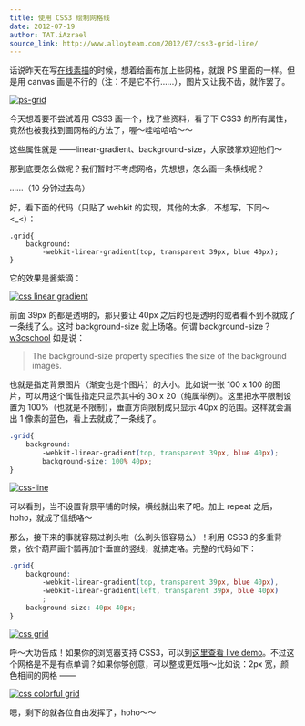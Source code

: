 ```yaml
---
title: 使用 CSS3 绘制网格线
date: 2012-07-19
author: TAT.iAzrael
source_link: http://www.alloyteam.com/2012/07/css3-grid-line/
---
```


<!-- {% raw %} - for jekyll -->

话说昨天在写[在线素描](http://www.alloyteam.com/2012/07/convert-picture-to-sketch-by-canvas/ "使用 Canvas 把照片转换成素描画")的时候，想着给画布加上些网格，就跟 PS 里面的一样。但是用 canvas 画是不行的（注：不是它不行……），图片又让我不齿，就作罢了。

[![](http://www.alloyteam.com/wp-content/uploads/auto_save_image/2012/07/044033iwQ.png "ps-grid")](http://www.alloyteam.com/wp-content/uploads/auto_save_image/2012/07/044033iwQ.png)

今天想着要不尝试着用 CSS3 画一个，找了些资料，看了下 CSS3 的所有属性，竟然也被我找到画网格的方法了，喔～哇哈哈哈～～

这些属性就是 ——linear-gradient、background-size，大家鼓掌欢迎他们～

那到底要怎么做呢？我们暂时不考虑网格，先想想，怎么画一条横线呢？

……（10 分钟过去鸟）

好，看下面的代码（只贴了 webkit 的实现，其他的太多，不想写，下同～ &lt;\_&lt;）：

    .grid{
        background:
            -webkit-linear-gradient(top, transparent 39px, blue 40px);
    }

它的效果是酱紫滴：

[![](http://www.alloyteam.com/wp-content/uploads/auto_save_image/2012/07/044033fPN.png "css linear gradient")](http://www.alloyteam.com/wp-content/uploads/auto_save_image/2012/07/044033fPN.png)

前面 39px 的都是透明的，那只要让 40px 之后的也是透明的或者看不到不就成了一条线了么。这时 background-size 就上场咯。何谓 background-size？[w3cschool](http://www.w3schools.com/cssref/css3_pr_background-size.asp) 如是说：

> The background-size property specifies the size of the background images.

也就是指定背景图片（渐变也是个图片）的大小。比如说一张 100 x 100 的图片，可以用这个属性指定只显示其中的 30 x 20（纯属举例）。这里把水平限制设置为 100%（也就是不限制），垂直方向限制成只显示 40px 的范围。这样就会漏出 1 像素的蓝色，看上去就成了一条线了。

```css
.grid{
    background:
        -webkit-linear-gradient(top, transparent 39px, blue 40px);
        background-size: 100% 40px;
}
```

[![](http://www.alloyteam.com/wp-content/uploads/auto_save_image/2012/07/04403455E.png "css-line")](http://www.alloyteam.com/wp-content/uploads/auto_save_image/2012/07/04403455E.png)

可以看到，当不设置背景平铺的时候，横线就出来了吧。加上 repeat 之后，hoho，就成了信纸咯～

那么，接下来的事就容易过剃头啦（么剃头很容易么）！利用 CSS3 的多重背景，依个葫芦画个瓢再加个垂直的竖线，就搞定咯。完整的代码如下：

```css
.grid{
    background:
        -webkit-linear-gradient(top, transparent 39px, blue 40px),
        -webkit-linear-gradient(left, transparent 39px, blue 40px)
        ;
    background-size: 40px 40px;
}
```

[![](http://www.alloyteam.com/wp-content/uploads/auto_save_image/2012/07/044035wTA.png "css grid")](http://www.alloyteam.com/wp-content/uploads/auto_save_image/2012/07/044035wTA.png)

呼～大功告成！如果你的浏览器支持 CSS3，可以到[这里查看 live demo](http://www.alloyteam.com/wp-content/uploads/2012/07/css3-grid.html)。不过这个网格是不是有点单调？如果你够创意，可以整成更炫哦～比如说：2px 宽，颜色相间的网格 ——

[![](http://www.alloyteam.com/wp-content/uploads/auto_save_image/2012/07/044036Cjn.png "css colorful grid")](http://www.alloyteam.com/wp-content/uploads/auto_save_image/2012/07/044036Cjn.png)

嗯，剩下的就各位自由发挥了，hoho～～

<!-- {% endraw %} - for jekyll -->
